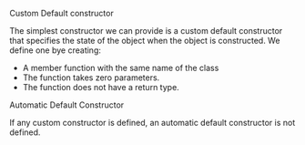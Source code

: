 Custom Default constructor

The simplest constructor we can provide is a custom default constructor that specifies the state of the object when the object is constructed. We define one bye creating:

+ A member function with the same name of the class
+ The function takes zero parameters.
+ The function does not have a return type.

Automatic Default Constructor

If any custom constructor is defined, an automatic default  constructor is not defined.

